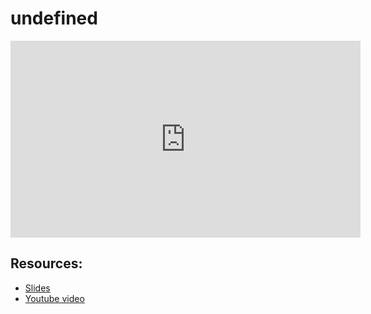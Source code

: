 # undefined
                
<iframe width="560" height="315" src="https://www.youtube-nocookie.com/embed/IHj8N16G-1E?start=0" frameborder="0" allow="accelerometer; autoplay; encrypted-media; gyroscope; picture-in-picture" allowfullscreen="allowfullscreen">
</iframe><BR>

## Resources:
- [Slides](https://github.com/arshare/resources_balagha_pdfs)
- [Youtube video](https://www.youtube.com/watch?v=IHj8N16G-1E&list=PLzn0qdi6JpdtdAyaM2yvvY1Yk9i4EpLHD&index=64)

